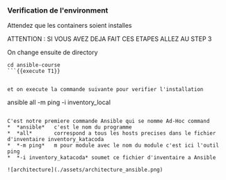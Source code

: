 
### Verification de l'environment 

Attendez que les containers soient installes

ATTENTION : SI VOUS AVEZ DEJA FAIT CES ETAPES ALLEZ AU STEP 3

On change ensuite de directory

```
cd ansible-course
```{{execute T1}}


et on execute la commande suivante pour verifier l'installation
```
ansible all -m ping -i inventory_local
```{{execute T1}}

C'est notre premiere commande Ansible qui se nomme Ad-Hoc command
*  *ansible*   c'est le nom du programme
*  *all*       correspond a tous les hosts precises dans le fichier d'inventaire inventory_katacoda 
*  *-m ping*   m pour module avec le nom du module c'est ici l'outil ping
*  *-i inventory_katacoda* soumet ce fichier d'inventaire a Ansible

![architecture](./assets/architecture_ansible.png)

